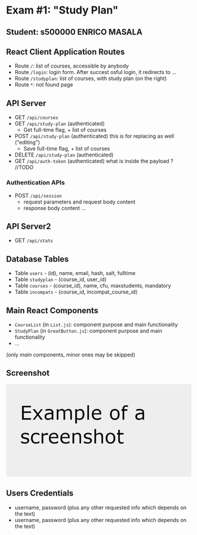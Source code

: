 # Exam #1: "Study Plan"
## Student: s500000 ENRICO MASALA 

## React Client Application Routes

- Route `/`: list of courses, accessible by anybody
- Route `/login`: login form. After succest osful login, it redirects to ...
- Route `/studyplan`: list of courses, with study plan (on the right)
- Route `*`: not found page

## API Server

- GET `/api/courses`
- GET `/api/study-plan`   (authenticated)
  - Get full-time flag, + list of courses
- POST `/api/study-plan`  (authenticated)   this is for replacing as well ("editing")
  - Save full-time flag, + list of courses
- DELETE `/api/study-plan`  (authenticated)
- GET `/api/auth-token`    (authenticated)    what is inside the payload ? //TODO

### Authentication APIs

- POST `/api/session`
  - request parameters and request body content
  - response body content
  ...

## API Server2

- GET `/api/stats`



## Database Tables

- Table `users` - (id), name, email, hash, salt, fulltime
- Table `studyplan` - (course_id, user_id)
- Table `courses` - (course_id), name, cfu, maxstudents, mandatory
- Table `incompats` - (course_id, incompat_course_id)

## Main React Components

- `CourseList` (in `List.js`): component purpose and main functionality
- `StudyPlan` (in `GreatButton.js`): component purpose and main functionality
- ...

(only _main_ components, minor ones may be skipped)

## Screenshot

![Screenshot](./img/screenshot.png)

## Users Credentials

- username, password (plus any other requested info which depends on the text)
- username, password (plus any other requested info which depends on the text)

